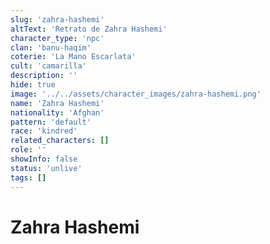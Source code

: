 ```yaml
---
slug: 'zahra-hashemi'
altText: 'Retrato de Zahra Hashemi'
character_type: 'npc'
clan: 'banu-haqim'
coterie: 'La Mano Escarlata'
cult: 'camarilla'
description: ''
hide: true
image: '../../assets/character_images/zahra-hashemi.png'
name: 'Zahra Hashemi'
nationality: 'Afghan'
pattern: 'default'
race: 'kindred'
related_characters: []
role: ''
showInfo: false
status: 'unlive'
tags: []
---
```


# Zahra Hashemi
